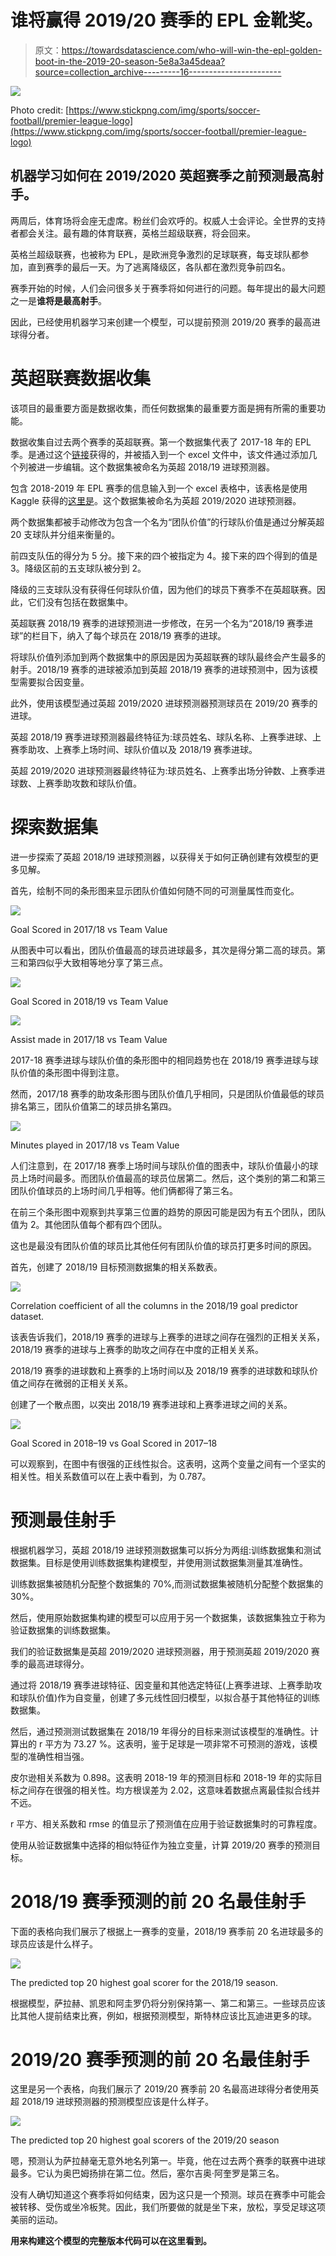 # 谁将赢得 2019/20 赛季的 EPL 金靴奖。

> 原文：<https://towardsdatascience.com/who-will-win-the-epl-golden-boot-in-the-2019-20-season-5e8a3a45deaa?source=collection_archive---------16----------------------->

![](img/58d379570e330044b7aab77505631cb1.png)

Photo credit: [https://www.stickpng.com/img/sports/soccer-football/premier-league-logo](https://www.stickpng.com/img/sports/soccer-football/premier-league-logo)

## 机器学习如何在 2019/2020 英超赛季之前预测最高射手。

两周后，体育场将会座无虚席。粉丝们会欢呼的。权威人士会评论。全世界的支持者都会关注。最有趣的体育联赛，英格兰超级联赛，将会回来。

英格兰超级联赛，也被称为 EPL，是欧洲竞争激烈的足球联赛，每支球队都参加，直到赛季的最后一天。为了逃离降级区，各队都在激烈竞争前四名。

赛季开始的时候，人们会问很多关于赛季将如何进行的问题。每年提出的最大问题之一是**谁将是最高射手**。

因此，已经使用机器学习来创建一个模型，可以提前预测 2019/20 赛季的最高进球得分者。

# 英超联赛数据收集

该项目的最重要方面是数据收集，而任何数据集的最重要方面是拥有所需的重要功能。

数据收集自过去两个赛季的英超联赛。第一个数据集代表了 2017-18 年的 EPL 季。是通过这个[链接](https://www.foxsports.com/soccer/stats?competition=1&season=20180&category=STANDARD)获得的，并被插入到一个 excel 文件中，该文件通过添加几个列被进一步编辑。这个数据集被命名为英超 2018/19 进球预测器。

包含 2018-2019 年 EPL 赛季的信息输入到一个 excel 表格中，该表格是使用 Kaggle 获得的[这里是](https://www.kaggle.com/delayedkarma/fantasy-premier-league-20182019)。这个数据集被命名为英超 2019/2020 进球预测器。

两个数据集都被手动修改为包含一个名为“团队价值”的行球队价值是通过分解英超 20 支球队并分组来衡量的。

前四支队伍的得分为 5 分。接下来的四个被指定为 4。接下来的四个得到的值是 3。降级区前的五支球队被分到 2。

降级的三支球队没有获得任何球队价值，因为他们的球员下赛季不在英超联赛。因此，它们没有包括在数据集中。

英超联赛 2018/19 赛季的进球预测进一步修改，在另一个名为“2018/19 赛季进球”的栏目下，纳入了每个球员在 2018/19 赛季的进球。

将球队价值列添加到两个数据集中的原因是因为英超联赛的球队最终会产生最多的射手。2018/19 赛季的进球被添加到英超 2018/19 赛季的进球预测中，因为该模型需要拟合因变量。

此外，使用该模型通过英超 2019/2020 进球预测器预测球员在 2019/20 赛季的进球。

英超 2018/19 赛季进球预测器最终特征为:球员姓名、球队名称、上赛季进球、上赛季助攻、上赛季上场时间、球队价值以及 2018/19 赛季进球。

英超 2019/2020 进球预测器最终特征为:球员姓名、上赛季出场分钟数、上赛季进球数、上赛季助攻数和球队价值。

# 探索数据集

进一步探索了英超 2018/19 进球预测器，以获得关于如何正确创建有效模型的更多见解。

首先，绘制不同的条形图来显示团队价值如何随不同的可测量属性而变化。

![](img/cb0f3e50e1beeb54cdfcd83cc0abe4d3.png)

Goal Scored in 2017/18 vs Team Value

从图表中可以看出，团队价值最高的球员进球最多，其次是得分第二高的球员。第三和第四似乎大致相等地分享了第三点。

![](img/566cc1a3d05d454596df81f6e99ffa30.png)

Goal Scored in 2018/19 vs Team Value

![](img/54240092f02089476c17b6a4eacb3724.png)

Assist made in 2017/18 vs Team Value

2017-18 赛季进球与球队价值的条形图中的相同趋势也在 2018/19 赛季进球与球队价值的条形图中得到注意。

然而，2017/18 赛季的助攻条形图与团队价值几乎相同，只是团队价值最低的球员排名第三，团队价值第二的球员排名第四。

![](img/2495c37138a7d01d02de8f852ecf1e15.png)

Minutes played in 2017/18 vs Team Value

人们注意到，在 2017/18 赛季上场时间与球队价值的图表中，球队价值最小的球员上场时间最多。而团队价值最高的球员位居第二。然后，这个类别的第二和第三团队价值球员的上场时间几乎相等。他们俩都得了第三名。

在前三个条形图中观察到共享第三位置的趋势的原因可能是因为有五个团队，团队值为 2。其他团队值每个都有四个团队。

这也是最没有团队价值的球员比其他任何有团队价值的球员打更多时间的原因。

首先，创建了 2018/19 目标预测数据集的相关系数表。

![](img/31821dd18cdb2d7461611044943a1106.png)

Correlation coefficient of all the columns in the 2018/19 goal predictor dataset.

该表告诉我们，2018/19 赛季的进球与上赛季的进球之间存在强烈的正相关关系，2018/19 赛季的进球与上赛季的助攻之间存在中度的正相关关系。

2018/19 赛季的进球数和上赛季的上场时间以及 2018/19 赛季的进球数和球队价值之间存在微弱的正相关关系。

创建了一个散点图，以突出 2018/19 赛季进球和上赛季进球之间的关系。

![](img/610f71417643f0660c4dae4afe894877.png)

Goal Scored in 2018–19 vs Goal Scored in 2017–18

可以观察到，在图中有很强的正线性拟合。这表明，这两个变量之间有一个坚实的相关性。相关系数值可以在上表中看到，为 0.787。

# 预测最佳射手

根据机器学习，英超 2018/19 进球预测数据集可以拆分为两组:训练数据集和测试数据集。目标是使用训练数据集构建模型，并使用测试数据集测量其准确性。

训练数据集被随机分配整个数据集的 70%,而测试数据集被随机分配整个数据集的 30%。

然后，使用原始数据集构建的模型可以应用于另一个数据集，该数据集独立于称为验证数据集的训练数据集。

我们的验证数据集是英超 2019/2020 进球预测器，用于预测英超 2019/2020 赛季的最高进球得分。

通过将 2018/19 赛季进球特征、因变量和其他选定特征(上赛季进球、上赛季助攻和球队价值)作为自变量，创建了多元线性回归模型，以拟合基于其他特征的训练数据集。

然后，通过预测测试数据集在 2018/19 年得分的目标来测试该模型的准确性。计算出的 r 平方为 73.27 %。这表明，鉴于足球是一项非常不可预测的游戏，该模型的准确性相当强。

皮尔逊相关系数为 0.898。这表明 2018-19 年的预测目标和 2018-19 年的实际目标之间存在很强的相关性。均方根误差为 2.02，这意味着数据点离最佳拟合线并不远。

r 平方、相关系数和 rmse 的值显示了预测值在应用于验证数据集时的可靠程度。

使用从验证数据集中选择的相似特征作为独立变量，计算 2019/20 赛季的预测目标。

# 2018/19 赛季预测的前 20 名最佳射手

下面的表格向我们展示了根据上一赛季的变量，2018/19 赛季前 20 名进球最多的球员应该是什么样子。

![](img/760c85285b9bcffb8d523b901bd6bae1.png)

The predicted top 20 highest goal scorer for the 2018/19 season.

根据模型，萨拉赫、凯恩和阿圭罗仍将分别保持第一、第二和第三。一些球员应该比其他人提前结束比赛，例如，根据预测模型，斯特林应该比瓦迪进更多的球。

# 2019/20 赛季预测的前 20 名最佳射手

这里是另一个表格，向我们展示了 2019/20 赛季前 20 名最高进球得分者使用英超 2018/19 进球预测器的预测模型应该是什么样子。

![](img/dee7dad95fb6065094e6ad24e847db73.png)

The predicted top 20 highest goal scorers of the 2019/20 season

嗯，预测认为萨拉赫毫无意外地名列第一。毕竟，他在过去两个赛季的联赛中进球最多。它认为奥巴姆扬排在第二位。然后，塞尔吉奥·阿奎罗是第三名。

没有人确切知道这个赛季将如何结束，因为这只是一个预测。球员在赛季中可能会被转移、受伤或坐冷板凳。因此，我们所要做的就是坐下来，放松，享受足球这项美丽的运动。

**用来构建这个模型的完整版本代码可以在这里**[](https://github.com/MUbarak123-56/DataBEL/blob/master/EPL%20GOAL%20SCORING%20PREDICTOR%202019_2020.ipynb)****看到。****